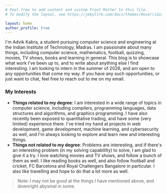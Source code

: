 ```yaml
---
# Feel free to add content and custom Front Matter to this file.
# To modify the layout, see https://jekyllrb.com/docs/themes/#overriding-theme-defaults

layout: home
author_profile: true
---
```


I'm Advik Kabra, a student pursuing computer science and engineering at the Indian Institute of Technology, Madras. I am passionate about many things, including computer science, mathematics, football, quizzing, movies, TV shows, books and learning in general. This blog is to showcase what work I've been up to, and to write about anything else I find interesting.
I am looking to intern in the summer of 2026, and am open to any opportunities that come my way. If you have any such opportunities, or just want to chat, feel free to reach out to me on my email.

### My Interests
 - **Things related to my degree**: I am interested in a wide range of topics in computer science, including compilers, programming languages, data structures and algorithms, and graphics programming. I have also recently been exposed to quantitative trading, and have some (very limited) experience there. I've tried my hand at projects in web development, game development, machine learning, and cybersecurity as well, and I'm always looking to explore and learn new and interesting things.
 - **Things not related to my degree**: Problems are interesting, and if there's an interesting problem (in my solving capabililty) to solve, I am glad to give it a try. I love watching movies and TV shows, and follow a bunch of them as well. I like reading books as well, and also follow football and cricket, FC Barcelona and Royal Challengers Bangalore in particular. I also like travelling and hope to do that a lot more as well. 
 > Note: I may not be good at the things I have mentioned above, and downright abysmal in some.
